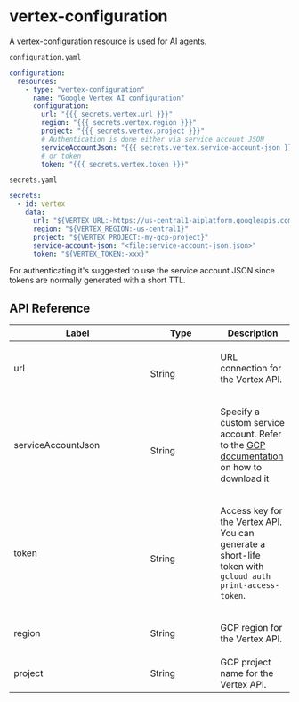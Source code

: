 # vertex-configuration

A vertex-configuration resource is used for AI agents.

`configuration.yaml`
```yaml
configuration:
  resources:
    - type: "vertex-configuration"
      name: "Google Vertex AI configuration"
      configuration:
        url: "{{{ secrets.vertex.url }}}"
        region: "{{{ secrets.vertex.region }}}"
        project: "{{{ secrets.vertex.project }}}"
        # Authentication is done either via service account JSON
        serviceAccountJson: "{{{ secrets.vertex.service-account-json }}}"
        # or token
        token: "{{{ secrets.vertex.token }}}"
```

`secrets.yaml`
```yaml
secrets:
  - id: vertex
    data:
      url: "${VERTEX_URL:-https://us-central1-aiplatform.googleapis.com}"
      region: "${VERTEX_REGION:-us-central1}"
      project: "${VERTEX_PROJECT:-my-gcp-project}"
      service-account-json: "<file:service-account-json.json>"
      token: "${VERTEX_TOKEN:-xxx}"
```

For authenticating it's suggested to use the service account JSON since tokens are normally generated with a short TTL.


## API Reference

<table><thead><tr><th width="229.33333333333331">Label</th><th width="110">Type</th><th>Description</th></tr></thead><tbody><tr><td>url</td><td><br>String</td><td><p>URL connection for the Vertex API.</p></td></tr><tr><td>serviceAccountJson</td><td><br>String</td><td><p>Specify a custom service account. Refer to the <a href="https://cloud.google.com/iam/docs/keys-create-delete">GCP documentation</a> on how to download it</p></td></tr><tr><td>token</td><td><br>String</td><td><p>Access key for the Vertex API. You can generate a short-life token with <code>gcloud auth print-access-token</code>.</p></td></tr><tr><td>region</td><td>String<br></td><td><p>GCP region for the Vertex API. </p></td></tr><tr><td>project</td><td>String<br></td><td>GCP project name for the Vertex API.</td></tr></tbody></table>
